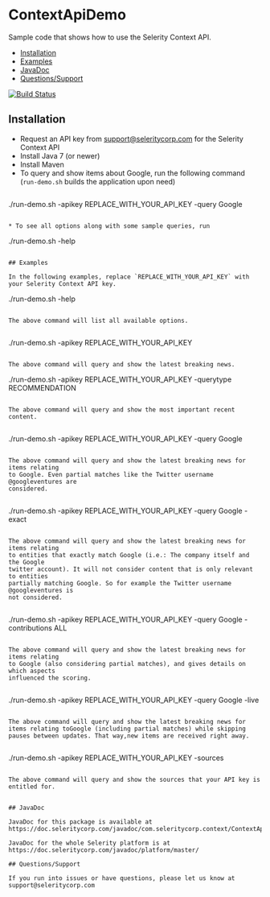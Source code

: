 # ContextApiDemo

Sample code that shows how to use the Selerity Context API.

* [Installation](#installation)
* [Examples](#examples)
* [JavaDoc](#javadoc)
* [Questions/Support](#questionssupport)

[![Build Status](https://travis-ci.org/SelerityInc/ContextApiDemo.svg?branch=master)](https://travis-ci.org/SelerityInc/ContextApiDemo)

## Installation

* Request an API key from support@seleritycorp.com for the Selerity Context API
* Install Java 7 (or newer)
* Install Maven
* To query and show items about Google, run the following command (`run-demo.sh` builds the application upon need)
   ```
./run-demo.sh -apikey REPLACE_WITH_YOUR_API_KEY -query Google
```

* To see all options along with some sample queries, run
   ```
./run-demo.sh -help
```

## Examples

In the following examples, replace `REPLACE_WITH_YOUR_API_KEY` with your Selerity Context API key.

```
./run-demo.sh -help
```

The above command will list all available options.


```
./run-demo.sh -apikey REPLACE_WITH_YOUR_API_KEY
```

The above command will query and show the latest breaking news.

```
./run-demo.sh -apikey REPLACE_WITH_YOUR_API_KEY -querytype RECOMMENDATION
```

The above command will query and show the most important recent content.


```
./run-demo.sh -apikey REPLACE_WITH_YOUR_API_KEY -query Google
```

The above command will query and show the latest breaking news for items relating
to Google. Even partial matches like the Twitter username @googleventures are
considered.


```
./run-demo.sh -apikey REPLACE_WITH_YOUR_API_KEY -query Google -exact
```

The above command will query and show the latest breaking news for items relating
to entities that exactly match Google (i.e.: The company itself and the Google
twitter account). It will not consider content that is only relevant to entities
partially matching Google. So for example the Twitter username @googleventures is
not considered.


```
./run-demo.sh -apikey REPLACE_WITH_YOUR_API_KEY -query Google -contributions ALL
```

The above command will query and show the latest breaking news for items relating
to Google (also considering partial matches), and gives details on which aspects
influenced the scoring.


```
./run-demo.sh -apikey REPLACE_WITH_YOUR_API_KEY -query Google -live
```

The above command will query and show the latest breaking news for items relating toGoogle (including partial matches) while skipping pauses between updates. That way,new items are received right away.


```
./run-demo.sh -apikey REPLACE_WITH_YOUR_API_KEY -sources
```

The above command will query and show the sources that your API key is entitled for.


## JavaDoc

JavaDoc for this package is available at https://doc.seleritycorp.com/javadoc/com.seleritycorp.context/ContextApiDemo/master/

JavaDoc for the whole Selerity platform is at https://doc.seleritycorp.com/javadoc/platform/master/

## Questions/Support

If you run into issues or have questions, please let us know at support@seleritycorp.com
